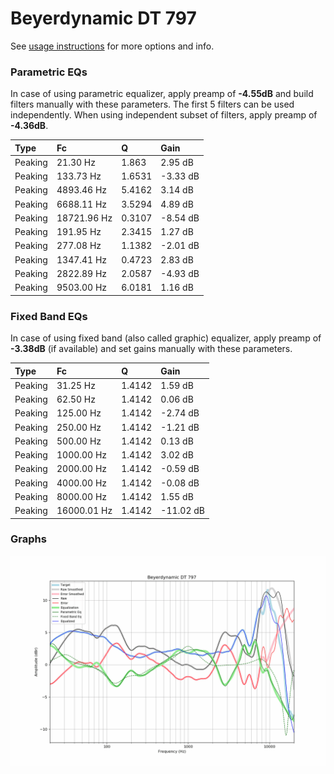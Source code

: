 # Beyerdynamic DT 797
See [usage instructions](https://github.com/jaakkopasanen/AutoEq#usage) for more options and info.

### Parametric EQs
In case of using parametric equalizer, apply preamp of **-4.55dB** and build filters manually
with these parameters. The first 5 filters can be used independently.
When using independent subset of filters, apply preamp of **-4.36dB**.

| Type    | Fc          |      Q | Gain     |
|:--------|:------------|:-------|:---------|
| Peaking | 21.30 Hz    | 1.863  | 2.95 dB  |
| Peaking | 133.73 Hz   | 1.6531 | -3.33 dB |
| Peaking | 4893.46 Hz  | 5.4162 | 3.14 dB  |
| Peaking | 6688.11 Hz  | 3.5294 | 4.89 dB  |
| Peaking | 18721.96 Hz | 0.3107 | -8.54 dB |
| Peaking | 191.95 Hz   | 2.3415 | 1.27 dB  |
| Peaking | 277.08 Hz   | 1.1382 | -2.01 dB |
| Peaking | 1347.41 Hz  | 0.4723 | 2.83 dB  |
| Peaking | 2822.89 Hz  | 2.0587 | -4.93 dB |
| Peaking | 9503.00 Hz  | 6.0181 | 1.16 dB  |

### Fixed Band EQs
In case of using fixed band (also called graphic) equalizer, apply preamp of **-3.38dB**
(if available) and set gains manually with these parameters.

| Type    | Fc          |      Q | Gain      |
|:--------|:------------|:-------|:----------|
| Peaking | 31.25 Hz    | 1.4142 | 1.59 dB   |
| Peaking | 62.50 Hz    | 1.4142 | 0.06 dB   |
| Peaking | 125.00 Hz   | 1.4142 | -2.74 dB  |
| Peaking | 250.00 Hz   | 1.4142 | -1.21 dB  |
| Peaking | 500.00 Hz   | 1.4142 | 0.13 dB   |
| Peaking | 1000.00 Hz  | 1.4142 | 3.02 dB   |
| Peaking | 2000.00 Hz  | 1.4142 | -0.59 dB  |
| Peaking | 4000.00 Hz  | 1.4142 | -0.08 dB  |
| Peaking | 8000.00 Hz  | 1.4142 | 1.55 dB   |
| Peaking | 16000.01 Hz | 1.4142 | -11.02 dB |

### Graphs
![](./Beyerdynamic%20DT%20797.png)